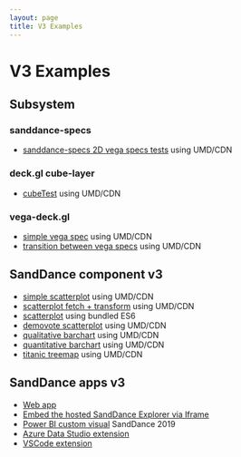 ```yaml
---
layout: page
title: V3 Examples
---
```


# V3 Examples

## Subsystem

### sanddance-specs
* [sanddance-specs 2D vega specs tests](../tests/sanddance-specs/v1/) using UMD/CDN

### deck.gl cube-layer
* [cubeTest](../tests/v3/umd/cubeTest.html) using UMD/CDN

### vega-deck.gl
* [simple vega spec](../tests/v3/umd/vega-deck.gl.test.html) using UMD/CDN
* [transition between vega specs](../tests/v3/umd/transition.html) using UMD/CDN

## SandDance component v3
* [simple scatterplot](../tests/v3/umd/test.html) using UMD/CDN
* [scatterplot fetch + transform](../tests/v3/umd/transforms.html) using UMD/CDN
* [scatterplot](../tests/v3/es6/sanddance-test-es6.html) using bundled ES6
* [demovote scatterplot](../tests/v3/umd/scatterplotTest.html) using UMD/CDN
* [qualitative barchart](../tests/v3/umd/qualBarChartTest.html) using UMD/CDN
* [quantitative barchart](../tests/v3/umd/quanBarChartTest.html) using UMD/CDN
* [titanic treemap](../tests/v3/umd/treeMapTest.html) using UMD/CDN

## SandDance apps v3
* [Web app](../tests/v3/es6/app)
* [Embed the hosted SandDance Explorer via Iframe](../tests/v3/umd/embed.html)
* [Power BI custom visual](../dist/powerbi/v3/SandDance201929976D117A654D0BAB8E96507442D80B.3.2.0.pbiviz) SandDance 2019
* [Azure Data Studio extension](../dist/azdata/v3/azdata-sanddance-3.3.0.vsix)
* [VSCode extension](../dist/vscode/v3/vscode-sanddance-3.3.0.vsix)
